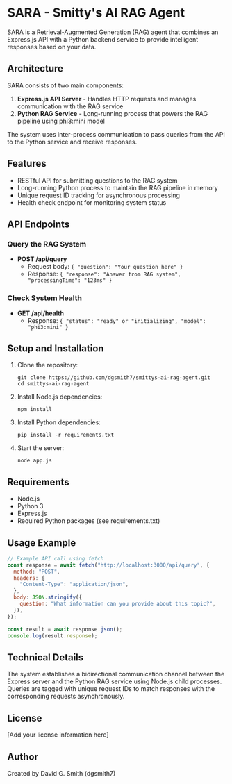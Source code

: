 # SARA - Smitty's AI RAG Agent

SARA is a Retrieval-Augmented Generation (RAG) agent that combines an Express.js API with a Python backend service to provide intelligent responses based on your data.

## Architecture

SARA consists of two main components:

1. **Express.js API Server** - Handles HTTP requests and manages communication with the RAG service
2. **Python RAG Service** - Long-running process that powers the RAG pipeline using phi3:mini model

The system uses inter-process communication to pass queries from the API to the Python service and receive responses.

## Features

- RESTful API for submitting questions to the RAG system
- Long-running Python process to maintain the RAG pipeline in memory
- Unique request ID tracking for asynchronous processing
- Health check endpoint for monitoring system status

## API Endpoints

### Query the RAG System

- **POST /api/query**
  - Request body: `{ "question": "Your question here" }`
  - Response: `{ "response": "Answer from RAG system", "processingTime": "123ms" }`

### Check System Health

- **GET /api/health**
  - Response: `{ "status": "ready" or "initializing", "model": "phi3:mini" }`

## Setup and Installation

1. Clone the repository:

   ```
   git clone https://github.com/dgsmith7/smittys-ai-rag-agent.git
   cd smittys-ai-rag-agent
   ```

2. Install Node.js dependencies:

   ```
   npm install
   ```

3. Install Python dependencies:

   ```
   pip install -r requirements.txt
   ```

4. Start the server:
   ```
   node app.js
   ```

## Requirements

- Node.js
- Python 3
- Express.js
- Required Python packages (see requirements.txt)

## Usage Example

```javascript
// Example API call using fetch
const response = await fetch("http://localhost:3000/api/query", {
  method: "POST",
  headers: {
    "Content-Type": "application/json",
  },
  body: JSON.stringify({
    question: "What information can you provide about this topic?",
  }),
});

const result = await response.json();
console.log(result.response);
```

## Technical Details

The system establishes a bidirectional communication channel between the Express server and the Python RAG service using Node.js child processes. Queries are tagged with unique request IDs to match responses with the corresponding requests asynchronously.

## License

[Add your license information here]

## Author

Created by David G. Smith (dgsmith7)
